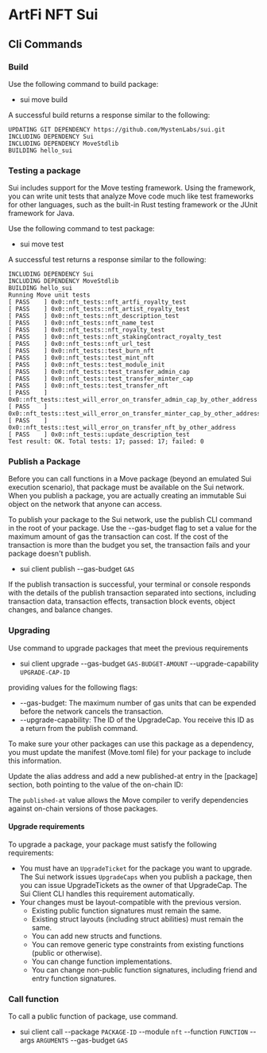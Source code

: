 # ArtFi NFT Sui


## Cli Commands 

### Build
Use the following command to build package:

- sui move build

A successful build returns a response similar to the following:

    UPDATING GIT DEPENDENCY https://github.com/MystenLabs/sui.git
    INCLUDING DEPENDENCY Sui
    INCLUDING DEPENDENCY MoveStdlib
    BUILDING hello_sui


### Testing a package
Sui includes support for the Move testing framework. Using the framework, you can write unit tests that analyze Move code much like test frameworks for other languages, such as the built-in Rust testing framework or the JUnit framework for Java.

Use the following command to test package:

- sui move test

A successful test returns a response similar to the following:

    INCLUDING DEPENDENCY Sui
    INCLUDING DEPENDENCY MoveStdlib
    BUILDING hello_sui
    Running Move unit tests
    [ PASS    ] 0x0::nft_tests::nft_artfi_royalty_test
    [ PASS    ] 0x0::nft_tests::nft_artist_royalty_test
    [ PASS    ] 0x0::nft_tests::nft_description_test
    [ PASS    ] 0x0::nft_tests::nft_name_test
    [ PASS    ] 0x0::nft_tests::nft_royalty_test
    [ PASS    ] 0x0::nft_tests::nft_stakingContract_royalty_test
    [ PASS    ] 0x0::nft_tests::nft_url_test
    [ PASS    ] 0x0::nft_tests::test_burn_nft
    [ PASS    ] 0x0::nft_tests::test_mint_nft
    [ PASS    ] 0x0::nft_tests::test_module_init
    [ PASS    ] 0x0::nft_tests::test_transfer_admin_cap
    [ PASS    ] 0x0::nft_tests::test_transfer_minter_cap
    [ PASS    ] 0x0::nft_tests::test_transfer_nft
    [ PASS    ] 0x0::nft_tests::test_will_error_on_transfer_admin_cap_by_other_address
    [ PASS    ] 0x0::nft_tests::test_will_error_on_transfer_minter_cap_by_other_address
    [ PASS    ] 0x0::nft_tests::test_will_error_on_transfer_nft_by_other_address
    [ PASS    ] 0x0::nft_tests::update_description_test
    Test result: OK. Total tests: 17; passed: 17; failed: 0

### Publish a Package
Before you can call functions in a Move package (beyond an emulated Sui execution scenario), that package must be available on the Sui network. When you publish a package, you are actually creating an immutable Sui object on the network that anyone can access.

To publish your package to the Sui network, use the publish CLI command in the root of your package. Use the --gas-budget flag to set a value for the maximum amount of gas the transaction can cost. If the cost of the transaction is more than the budget you set, the transaction fails and your package doesn't publish.

- sui client publish --gas-budget `GAS`

If the publish transaction is successful, your terminal or console responds with the details of the publish transaction separated into sections, including transaction data, transaction effects, transaction block events, object changes, and balance changes.

### Upgrading
Use command to upgrade packages that meet the previous requirements
- sui client upgrade --gas-budget `GAS-BUDGET-AMOUNT` --upgrade-capability `UPGRADE-CAP-ID`

providing values for the following flags:

-   --gas-budget: The maximum number of gas units that can be expended before the network cancels the transaction.
- --upgrade-capability: The ID of the UpgradeCap. You receive this ID as a return from the publish command.

To make sure your other packages can use this package as a dependency, you must update the manifest (Move.toml file) for your package to include this information.

Update the alias address and add a new published-at entry in the [package] section, both pointing to the value of the on-chain ID:

The `published-at` value allows the Move compiler to verify dependencies against on-chain versions of those packages.

#### Upgrade requirements
To upgrade a package, your package must satisfy the following requirements:

- You must have an `UpgradeTicket` for the package you want to upgrade. The Sui network issues `UpgradeCaps` when you publish a package, then you can issue UpgradeTickets as the owner of that UpgradeCap. The Sui Client CLI handles this requirement automatically.
- Your changes must be layout-compatible with the previous version.
    - Existing public function signatures must remain the same.
    - Existing struct layouts (including struct abilities) must remain the same.
    - You can add new structs and functions.
    - You can remove generic type constraints from existing functions (public or otherwise).
    - You can change function implementations.
    - You can change non-public function signatures, including friend and entry function signatures.

### Call function
To call a public function of package, use command.
- sui client call --package `PACKAGE-ID` --module `nft` --function `FUNCTION` --args `ARGUMENTS`  --gas-budget `GAS`
